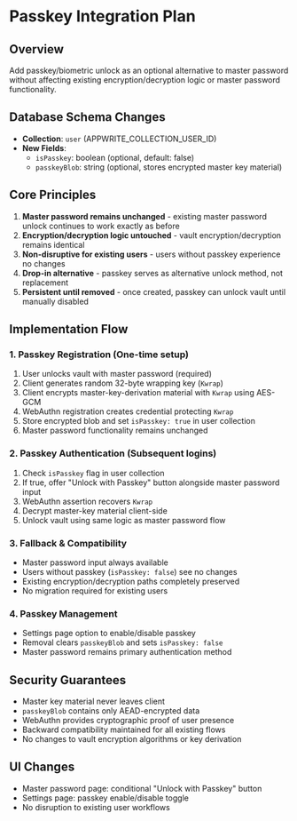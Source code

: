 # Passkey Integration Plan

## Overview
Add passkey/biometric unlock as an optional alternative to master password without affecting existing encryption/decryption logic or master password functionality.

## Database Schema Changes
- **Collection**: `user` (APPWRITE_COLLECTION_USER_ID)
- **New Fields**:
  - `isPasskey`: boolean (optional, default: false)
  - `passkeyBlob`: string (optional, stores encrypted master key material)

## Core Principles
1. **Master password remains unchanged** - existing master password unlock continues to work exactly as before
2. **Encryption/decryption logic untouched** - vault encryption/decryption remains identical
3. **Non-disruptive for existing users** - users without passkey experience no changes
4. **Drop-in alternative** - passkey serves as alternative unlock method, not replacement
5. **Persistent until removed** - once created, passkey can unlock vault until manually disabled

## Implementation Flow

### 1. Passkey Registration (One-time setup)
1. User unlocks vault with master password (required)
2. Client generates random 32-byte wrapping key (`Kwrap`)
3. Client encrypts master-key-derivation material with `Kwrap` using AES-GCM
4. WebAuthn registration creates credential protecting `Kwrap`
5. Store encrypted blob and set `isPasskey: true` in user collection
6. Master password functionality remains unchanged

### 2. Passkey Authentication (Subsequent logins)
1. Check `isPasskey` flag in user collection
2. If true, offer "Unlock with Passkey" button alongside master password input
3. WebAuthn assertion recovers `Kwrap`
4. Decrypt master-key material client-side
5. Unlock vault using same logic as master password flow

### 3. Fallback & Compatibility
- Master password input always available
- Users without passkey (`isPasskey: false`) see no changes
- Existing encryption/decryption paths completely preserved
- No migration required for existing users

### 4. Passkey Management
- Settings page option to enable/disable passkey
- Removal clears `passkeyBlob` and sets `isPasskey: false`
- Master password remains primary authentication method

## Security Guarantees
- Master key material never leaves client
- `passkeyBlob` contains only AEAD-encrypted data
- WebAuthn provides cryptographic proof of user presence
- Backward compatibility maintained for all existing flows
- No changes to vault encryption algorithms or key derivation

## UI Changes
- Master password page: conditional "Unlock with Passkey" button
- Settings page: passkey enable/disable toggle
- No disruption to existing user workflows